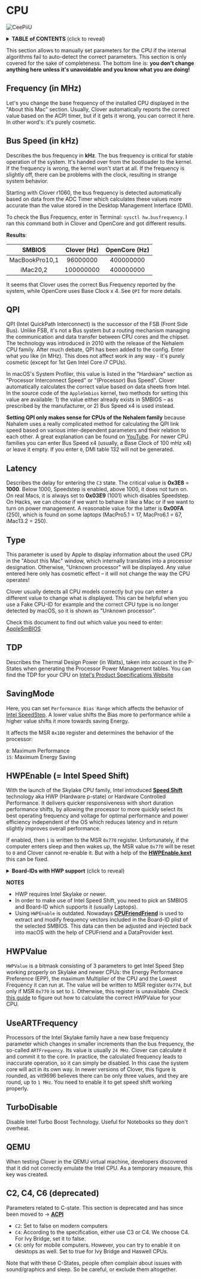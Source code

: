 # CPU
![CeePiiU](https://user-images.githubusercontent.com/76865553/148276037-6eadf7bf-f040-41c2-bf02-5ea5493e14d9.jpeg)

<details><summary><strong>TABLE of CONTENTS</strong> (click to reveal)</summary>

- [Frequency (in MHz)](#frequency-in-mhz)
- [Bus Speed (in kHz)](#bus-speed-in-khz)
- [QPI](#qpi)
- [Latency](#latency)
- [Type](#type)
- [TDP](#tdp)
- [SavingMode](#savingmode)
- [HWPEnable (= Intel Speed Shift)](#hwpenable--intel-speed-shift)
- [HWPValue](#hwpvalue)
- [UseARTFrequency](#useartfrequency)
- [TurboDisable](#turbodisable)
- [QEMU](#qemu)
- [C2, C4, C6 (deprecated)](#c2-c4-c6-deprecated)
</details>

This section allows to manually set parameters for the CPU if the internal algorithms fail to auto-detect the correct parameters. This section is only covered for the sake of completeness. The bottom line is: **you don't change anything here unless it's unavoidable and you know what you are doing!** 

## Frequency (in MHz)
Let's you change the base frequency of the installed CPU displayed in the "About this Mac" section. Usually, Clover automatically reports the correct value based on the ACPI timer, but if it gets it wrong, you can correct it here. In other word's: it's purely cosmetic.

## Bus Speed (in kHz)
Describes the bus frequency in **kHz**. The bus frequency is critical for stable operation of the system. It's handed over from the bootloader to the kernel. If the frequency is wrong, the kernel won't start at all. If the frequency is slightly off, there can be problems with the clock, resulting in strange system behavior.

Starting with Clover r1060, the bus frequency is detected automatically based on data from the ADC Timer which calculates these values more accurate than the value stored in the Desktop Management Interface (DMI).

To check the Bus Frequency, enter in Terminal: `sysctl hw.busfrequency`. I ran this command both in Clover and OpenCore and got different results.

**Results**:

SMBIOS        | Clover (Hz) | OpenCore (Hz)
:------------:|:-----------:|:--------:
MacBookPro10,1| 96000000    | 400000000
iMac20,2      | 100000000   | 400000000

It seems that Clover uses the correct Bus Frequency reported by the system, while OpenCore uses Base Clock x 4. See `QPI` for more details.

## QPI
QPI (Intel QuickPath Interconnect) is the successor of the FSB (Front Side Bus). Unlike FSB, it's not a Bus system but a routing mechanism managing the communication and data transfer between CPU cores and the chipset. The technology was introduced in 2010 with the release of the Nehalem CPU family. After much debate, QPI has been added to the config. Enter what you like (in MHz). This does not affect work in any way - it's purely cosmetic (except for 1st Gen Intel Core i7 CPUs).

In macOS's System Profiler, this value is listed in the "Hardware" section as "Processor Interconnect Speed" or "(Processor) Bus Speed". Clover automatically calculates the correct value based on data sheets from Intel. In the source code of the `AppleSmbios` kernel, two methods for setting this value are available: 1) the value either already exists in SMBIOS – as prescribed by the manufacturer, or 2) Bus Speed x4 is used instead. 

**Setting QPI only makes sense for CPUs of the Nehalem family** because Nahalem uses a really complicated method for calculating the QPI link speed based on various inter-dependent parameters and their relation to each other. A great explanation can be found on [YouTube](https://www.youtube.com/watch?v=F24D7EZuZB4). For newer CPU families you can enter Bus Speed x4 (usually, a Base Clock of 100 mHz x4) or leave it empty. If you enter `0`, DMI table 132 will not be generated.

## Latency
Describes the delay for entering the `C3` state. The critical value is **0x3E8** = **1000**. Below 1000, Speedstep is enabled, above 1000, it does not turn on. On real Macs, it is always set to **0x03E9** (1001) which disables Speedstep. On Hacks, we can choose if we want to behave it like a Mac or if we want to turn on power management. A reasonable value for the latter is **0x00FA** (250), which is found on some laptops (MacPro5.1 = 17, MacPro6.1 = 67, iMac13.2 = 250).

## Type
This parameter is used by Apple to display information about the used CPU in the "About this Mac" window, which internally translates into a processor designation. Otherwise, "Unknown processor" will be displayed. Any value entered here only has cosmetic effect – it will not change the way the CPU operates!

Clover usually detects all CPU models correctly but you can enter a different value to change what is displayed. This can be helpful when you use a Fake CPU-ID for example and the correct CPU type is no longer detected by macOS, so it is shown as "Unknown processor". 

Check this document to find out which value you need to enter: [AppleSmBIOS](https://github.com/acidanthera/OpenCorePkg/blob/master/Include/Apple/IndustryStandard/AppleSmBios.h)

## TDP
Describes the Thermal Design Power (in Watts), taken into account in the P-States when generating the Processor Power Management tables. You can find the TDP for your CPU on [Intel's Product Specifications Website](https://ark.intel.com/content/www/us/en/ark.html#@Processors)

## SavingMode
Here, you can set `Performance Bias Range` which affects the behavior of [Intel SpeedStep](https://en.wikipedia.org/wiki/SpeedStep). A lower value shifts the Bias more to performance while a higher value shifts it more towards saving Energy.

It affects the MSR `0x1B0` register and determines the behavior of the processor:

`0`: Maximum Performance</br>
`15`: Maximum Energy Saving

## HWPEnable (= Intel Speed Shift)

With the launch of the Skylake CPU family, Intel introduced [**Speed Shift**](https://coderbag.com/product/quickcpu/features/hwp/intel-speed-shift-performance-settings) technology aka HWP (Hardware p-state) or Hardware Controlled Performance. It delivers quicker responsiveness with short duration performance shifts, by allowing the processor to more quickly select its best operating frequency and voltage for optimal performance and power efficiency independent of the OS which reduces latency and in return slightly improves overall performance. 

If enabled, then `1` is written to the MSR `0x770` register. Unfortunately, if the computer enters sleep and then wakes up, the MSR value `0x770` will be reset to `0` and Clover cannot re-enable it. But with a help of the [**HWPEnable.kext**](https://github.com/headkaze/HWPEnable) this can be fixed.

<details>
<summary><strong> Board-IDs with HWP support</strong> (click to reveal)</summary>

Listed below you will find a list of Mac models supporting Intel Speed Step which can be extracted using [**freqVectorsEdit**](https://github.com/Piker-Alpha/freqVectorsEdit.sh).

```freqVectorsEdit.sh v3.2 Copyright (c) 2013-2022 by Pike R. Alpha.
-----------------------------------------------------------------
Bugs > https://github.com/Piker-Alpha/freqVectorsEdit.sh/issues <

Available resource files (plists) with FrequencyVectors:

 [  1 ] Mac-EE2EBD4B90B839A8.plist (MacBook10,1 @ 3000 HWP/3200 HWP/3600 HWP)
 [  8 ] Mac-6FEBD60817C77D8A.plist (Unknown Model @ 3800 HWP/4100 HWP)
 [ 12 ] Mac-CAD6701F7CEA0921.plist (MacBookPro14,2 @ 3500 HWP/3700 HWP/4000 HWP)
 [ 13 ] Mac-226CB3C6A851A671.plist (Unknown Model @ 3600 HWP)
 [ 17 ] Mac-27AD2F918AE68F61.plist (Unknown Model HWP)
 [ 19 ] Mac-7BA5B2DFE22DDD8C.plist (Unknown Model @ 3600 HWP/4000 HWP/4100 HWP/4500 HWP)
 [ 20 ] Mac-E7203C0F68AA0004.plist (Unknown Model @ 3900 HWP/4500 HWP)
 [ 21 ] Mac-63001698E7A34814.plist (Unknown Model @ 3600 HWP/4100 HWP/4600 HWP)
 [ 26 ] Mac-A5C67F76ED83108C.plist (MacBookPro13,3 @ 3500 HWP/3600 HWP/3800 HWP)
 [ 27 ] Mac-473D31EABEB93F9B.plist (MacBookPro13,1 @ 3100 HWP/3400 HWP)
 [ 29 ] Mac-CFF7D910A743CAAF.plist (Unknown Model @ 4500 HWP)
 [ 31 ] Mac-53FDB3D8DB8CA971.plist (Unknown Model @ 3900 HWP/4500 HWP)
 [ 33 ] Mac-1E7E29AD0135F9BC.plist (Unknown Model @ 4100 HWP/4300 HWP/4500 HWP/4600 HWP/4800 HWP/5000 HWP)
 [ 34 ] Mac-AF89B6D9451A490B.plist (Unknown Model @ 4500 HWP)
 [ 35 ] Mac-9AE82516C7C6B903.plist (MacBook9,1 @ 2200 HWP/2700 HWP/3100 HWP)
 [ 38 ] Mac-551B86E5744E2388.plist (MacBookPro14,3 @ 3800 HWP/3900 HWP/4100 HWP)
 [ 39 ] Mac-564FBA6031E5946A.plist (Unknown Model HWP)
 [ 42 ] Mac-5F9802EFE386AA28.plist (Unknown Model @ 3800 HWP/4100 HWP)
 [ 44 ] Mac-87DCB00F4AD77EEA.plist (Unknown Model @ 3200 HWP/3500 HWP/3800 HWP)
 [ 46 ] Mac-B4831CEBD52A0C4C.plist (MacBookPro14,1 @ 3400 HWP/4000 HWP)
 [ 48 ] Mac-A61BADE1FDAD7B05.plist (Unknown Model @ 4500 HWP/4800 HWP/5000 HWP)
 [ 49 ] Mac-E1008331FDC96864.plist (Unknown Model @ 4500 HWP/4800 HWP/5000 HWP)
 [ 50 ] Mac-0CFF9C7C2B63DF8D.plist (Unknown Model @ 3200 HWP/3500 HWP/3800 HWP)
 [ 51 ] Mac-66E35819EE2D0D05.plist (MacBookPro13,2 @ 3300 HWP/3500 HWP/3600 HWP)
 [ 55 ] Mac-827FB448E656EC26.plist (Unknown Model @ 3800 HWP/4100 HWP/4200 HWP/4500 HWP/4700 HWP)
 [ 56 ] Mac-827FAC58A8FDFA22.plist (Unknown Model @ 3600 HWP)
 [ 59 ] Mac-937A206F2EE63C01.plist (Unknown Model @ 4100 HWP/4300 HWP/4500 HWP/4600 HWP/4800 HWP/5000 HWP)
 [ 64 ] Mac-AA95B1DDAB278B95.plist (Unknown Model @ 4100 HWP/4300 HWP/4600 HWP/5000 HWP)
```
</details>

**NOTES**

- HWP requires Intel Skylake or newer.
- In order to make use of Intel Speed Shift, you need to pick an SMBIOS and Board-ID which supports it (usually Laptops).
- Using `HWPEnable` is outdated. Nowadays [**CPUFriendFriend**](https://www.tonymacx86.com/threads/skylake-hwp-enable.214915/) is used to extract and modify frequency vectors included in the Board-ID plist of the selected SMBIOS. This data can then be adjusted and injected back into macOS with the help of CPUFriend and a DataProvider kext.

## HWPValue
`HWPValue` is a bitmask consisting of 3 parameters to get Intel Speed Step working properly on Skylake and newer CPUs: the Energy Performance Preference (EPP), the maximum Multiplier of the CPU and the Lowest Frequency it can run at. The value will be written to MSR register `0x774`, but only if MSR `0x770` is set to `1`. Otherwise, this register is unavailable. Check [this guide](https://www.tonymacx86.com/threads/skylake-hwp-enable.214915/) to figure out how to calculate the correct HWPValue for your CPU.

## UseARTFrequency
Processors of the Intel Skylake family have a new base frequency parameter which changes in smaller increments than the bus frequency, the so-called `ARTFrequency`. Its value is usually `24 MHz`. Clover can calculate it and commit it to the core. In practice, the calculated frequency leads to inaccurate operation, so it can simply be disabled. In this case the system core will act in its own way. In newer versions of Clover, this figure is rounded, as vit9696 believes there can be only three values, and they are round, up to `1 MHz`. You need to enable it to get speed shift working properly.

## TurboDisable
Disable Intel Turbo Boost Technology. Useful for Notebooks so they don't overheat.

## QEMU
When testing Clover in the QEMU virtual machine, developers discovered that it did not correctly emulate the Intel CPU. As a temporary measure, this key was created.

## C2, C4, C6 (deprecated)
Parameters related to C-state. This section is deprecated and has since been moved to &rarr; [**ACPI**](https://github.com/5T33Z0/Clover-Crate/tree/main/ACPI#enable-c2-c4-c6-and-c7)

- `C2`: Set to false on modern computers
- `C4`: According to the specification, either use C3 or C4. We choose C4. For Ivy Bridge, set it to false.
- `C6`: only for mobile computers. However, you can try to enable it on desktops as well. Set to true for Ivy Bridge and Haswell CPUs.

Note that with these C-States, people often complain about issues with sound/graphics and sleep. So be careful, or exclude them altogether.
